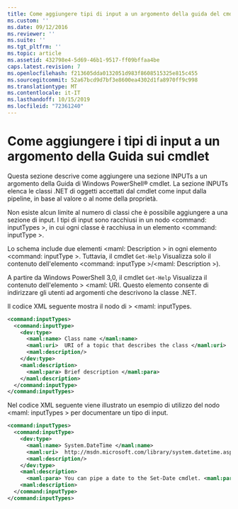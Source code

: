 ```yaml
---
title: Come aggiungere tipi di input a un argomento della guida del cmdlet | Microsoft Docs
ms.custom: ''
ms.date: 09/12/2016
ms.reviewer: ''
ms.suite: ''
ms.tgt_pltfrm: ''
ms.topic: article
ms.assetid: 432798e4-5d69-46b1-9517-ff09bffaa4be
caps.latest.revision: 7
ms.openlocfilehash: f213605dda0132051d983f8608515325e815c455
ms.sourcegitcommit: 52a67bcd9d7bf3e8600ea4302d1fa8970ff9c998
ms.translationtype: MT
ms.contentlocale: it-IT
ms.lasthandoff: 10/15/2019
ms.locfileid: "72361240"
---
```

# <a name="how-to-add-input-types-to-a-cmdlet-help-topic"></a>Come aggiungere i tipi di input a un argomento della Guida sui cmdlet

Questa sezione descrive come aggiungere una sezione INPUTs a un argomento della Guida di Windows PowerShell® cmdlet. La sezione INPUTs elenca le classi .NET di oggetti accettati dal cmdlet come input dalla pipeline, in base al valore o al nome della proprietà.

Non esiste alcun limite al numero di classi che è possibile aggiungere a una sezione di input. I tipi di input sono racchiusi in un nodo \<command: inputTypes >, in cui ogni classe è racchiusa in un elemento \<command: inputType >.

Lo schema include due elementi \<maml: Description > in ogni elemento \<command: inputType >. Tuttavia, il cmdlet `Get-Help` Visualizza solo il contenuto dell'elemento \<command: inputType >/\<maml: Description >).

A partire da Windows PowerShell 3,0, il cmdlet `Get-Help` Visualizza il contenuto dell'elemento > \<maml: URI. Questo elemento consente di indirizzare gli utenti ad argomenti che descrivono la classe .NET.

Il codice XML seguente mostra il nodo di > \<maml: inputTypes.

```xml
<command:inputTypes>
  <command:inputType>
    <dev:type>
      <maml:name> Class name </maml:name>
      <maml:uri>  URI of a topic that describes the class </maml:uri>
      <maml:description/>
    </dev:type>
    <maml:description>
      <maml:para> Brief description </maml:para>
    </maml:description>
  </command:inputType>
</command:inputTypes>
```

Nel codice XML seguente viene illustrato un esempio di utilizzo del nodo \<maml: inputTypes > per documentare un tipo di input.

```xml
<command:inputTypes>
  <command:inputType>
    <dev:type>
      <maml:name> System.DateTime </maml:name>
      <maml:uri>  http://msdn.microsoft.com/library/system.datetime.aspx </maml:uri>
      <maml:description/>
    </dev:type>
    <maml:description>
      <maml:para> You can pipe a date to the Set-Date cmdlet. <maml:para>
    <maml:description>
  </command:inputType>
</command:inputTypes>
```